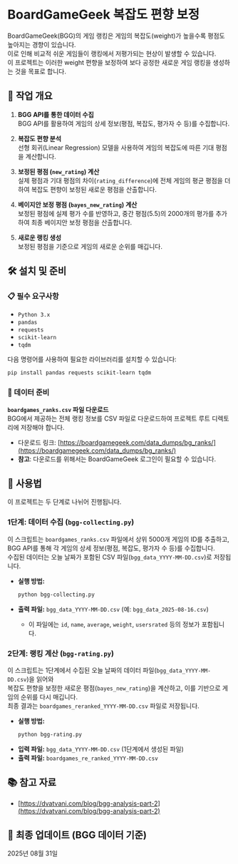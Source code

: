 # BoardGameGeek 복잡도 편향 보정

BoardGameGeek(BGG)의 게임 랭킹은 게임의 복잡도(weight)가 높을수록 평점도 높아지는 경향이 있습니다.  
이로 인해 비교적 쉬운 게임들이 랭킹에서 저평가되는 현상이 발생할 수 있습니다.  
이 프로젝트는 이러한 weight 편향을 보정하여 보다 공정한 새로운 게임 랭킹을 생성하는 것을 목표로 합니다.

## 📃 작업 개요

1. **BGG API를 통한 데이터 수집**  
BGG API를 활용하여 게임의 상세 정보(평점, 복잡도, 평가자 수 등)를 수집합니다.  

2. **복잡도 편향 분석**  
선형 회귀(Linear Regression) 모델을 사용하여 게임의 복잡도에 따른 기대 평점을 계산합니다.  

3. **보정된 평점 (`new_rating`) 계산**  
실제 평점과 기대 평점의 차이(`rating_difference`)에 전체 게임의 평균 평점을 더하여 복잡도 편향이 보정된 새로운 평점을 산출합니다.  

4. **베이지안 보정 평점 (`bayes_new_rating`) 계산**  
보정된 평점에 실제 평가 수를 반영하고, 중간 평점(5.5)의 2000개의 평가를 추가하여 최종 베이지안 보정 평점을 산출합니다.  

5. **새로운 랭킹 생성**  
보정된 평점을 기준으로 게임의 새로운 순위를 매깁니다.


## 🛠️ 설치 및 준비

### 📋 필수 요구사항

-   `Python 3.x`
-   `pandas`
-   `requests`
-   `scikit-learn`
-   `tqdm`

다음 명령어를 사용하여 필요한 라이브러리를 설치할 수 있습니다:

```bash
pip install pandas requests scikit-learn tqdm
```

### 📁 데이터 준비

**`boardgames_ranks.csv` 파일 다운로드**  
BGG에서 제공하는 전체 랭킹 정보를 CSV 파일로 다운로드하여 프로젝트 루트 디렉토리에 저장해야 합니다.
- 다운로드 링크: [https://boardgamegeek.com/data_dumps/bg_ranks/](https://boardgamegeek.com/data_dumps/bg_ranks/)
- **참고**: 다운로드를 위해서는 BoardGameGeek 로그인이 필요할 수 있습니다.

## 🚀 사용법

이 프로젝트는 두 단계로 나뉘어 진행됩니다.

### 1단계: 데이터 수집 (`bgg-collecting.py`)

이 스크립트는 `boardgames_ranks.csv` 파일에서 상위 5000개 게임의 ID를 추출하고,  
BGG API를 통해 각 게임의 상세 정보(평점, 복잡도, 평가자 수 등)를 수집합니다.  
수집된 데이터는 오늘 날짜가 포함된 CSV 파일(`bgg_data_YYYY-MM-DD.csv`)로 저장됩니다.

- **실행 방법:**
    ```bash
    python bgg-collecting.py
    ```

- **출력 파일:** `bgg_data_YYYY-MM-DD.csv` (예: `bgg_data_2025-08-16.csv`)
    - 이 파일에는 `id`, `name`, `average`, `weight`, `usersrated` 등의 정보가 포함됩니다.

### 2단계: 랭킹 계산 (`bgg-rating.py`)

이 스크립트는 1단계에서 수집된 오늘 날짜의 데이터 파일(`bgg_data_YYYY-MM-DD.csv`)을 읽어와  
복잡도 편향을 보정한 새로운 평점(`bayes_new_rating`)을 계산하고, 이를 기반으로 게임의 순위를 다시 매깁니다.  
최종 결과는 `boardgames_reranked_YYYY-MM-DD.csv` 파일로 저장됩니다.

- **실행 방법:**
    ```bash
    python bgg-rating.py
    ```
- **입력 파일:** `bgg_data_YYYY-MM-DD.csv` (1단계에서 생성된 파일)
- **출력 파일:** `boardgames_re_ranked_YYYY-MM-DD.csv`

## 📚 참고 자료

-   [https://dvatvani.com/blog/bgg-analysis-part-2](https://dvatvani.com/blog/bgg-analysis-part-2)

## 📅 최종 업데이트 (BGG 데이터 기준)

2025년 08월 31일
